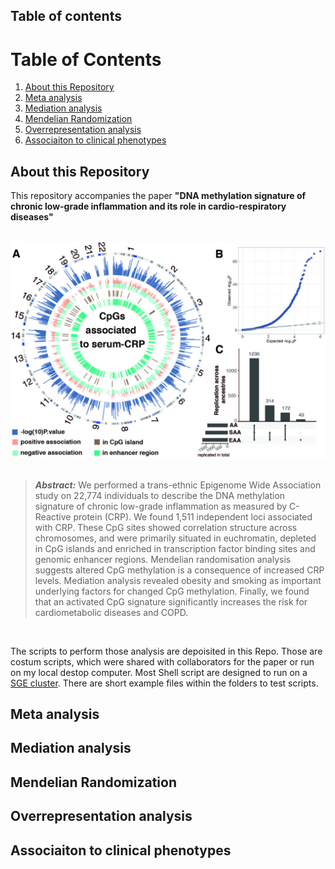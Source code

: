 ## Table of contents
# Table of Contents
1. [About this Repository](#About-this-Repository)
2. [Meta analysis](#Meta-analysis)
3. [Mediation analysis](#Mediation-analysis)
4. [Mendelian Randomization](#Mendelian-Randomization)
4. [Overrepresentation analysis](#Overrepresentation-analysis)
5. [Associaiton to clinical phenotypes](#Associaiton-to-clinical-phenotypes)
## About this Repository
This repository accompanies the paper __"DNA methylation signature of chronic low-grade inflammation and its role in cardio-respiratory diseases"__ 
<br/><br/>
<p align="center">
<img src="/img/FIGURE_1_ok.jpg" alt="Overview Figure" width="600"/>
<br/><br/>

> **_Abstract:_**  We performed a trans-ethnic Epigenome Wide Association study on 22,774 individuals to describe the DNA methylation signature of chronic low-grade inflammation as measured by C-Reactive protein (CRP). We found 1,511 independent loci associated with CRP. These CpG sites showed correlation structure across chromosomes, and were primarily situated in euchromatin, depleted in CpG islands and enriched in transcription factor binding sites and genomic enhancer regions. Mendelian randomisation analysis suggests altered CpG methylation is a consequence of increased CRP levels. Mediation analysis revealed obesity and smoking as important underlying factors for changed CpG methylation. Finally, we found that an activated CpG signature significantly increases the risk for cardiometabolic diseases and COPD. 
<p>
<br/>

The scripts to perform those analysis are depoisited in this Repo. Those are costum scripts, which were shared with collaborators for the paper or run on my local destop computer. Most Shell script are designed to run on a [SGE cluster](http://gridscheduler.sourceforge.net/htmlman/manuals.html). There are short example files within the folders to test scripts. 
  
## Meta analysis

## Mediation analysis

## Mendelian Randomization

## Overrepresentation analysis

## Associaiton to clinical phenotypes 


